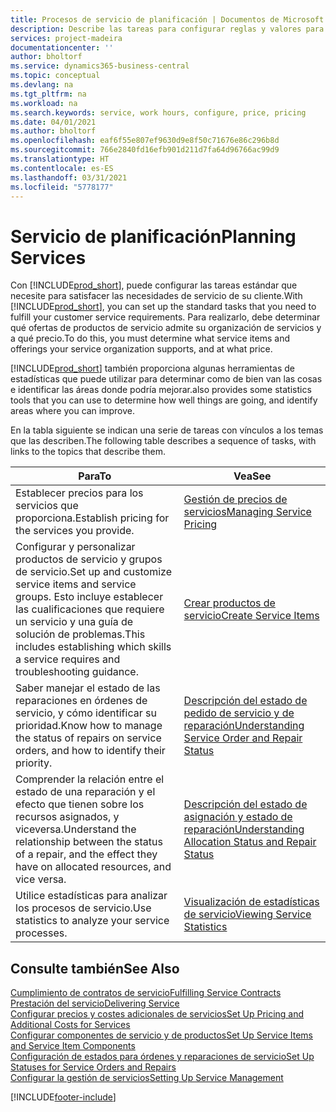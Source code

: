 ```yaml
---
title: Procesos de servicio de planificación | Documentos de Microsoft
description: Describe las tareas para configurar reglas y valores para definir las directivas y los procesos de servicios.
services: project-madeira
documentationcenter: ''
author: bholtorf
ms.service: dynamics365-business-central
ms.topic: conceptual
ms.devlang: na
ms.tgt_pltfrm: na
ms.workload: na
ms.search.keywords: service, work hours, configure, price, pricing
ms.date: 04/01/2021
ms.author: bholtorf
ms.openlocfilehash: eaf6f55e807ef9630d9e8f50c71676e86c296b8d
ms.sourcegitcommit: 766e2840fd16efb901d211d7fa64d96766ac99d9
ms.translationtype: HT
ms.contentlocale: es-ES
ms.lasthandoff: 03/31/2021
ms.locfileid: "5778177"
---
```

# <a name="planning-services"></a><span data-ttu-id="62d8c-103">Servicio de planificación</span><span class="sxs-lookup"><span data-stu-id="62d8c-103">Planning Services</span></span>
<span data-ttu-id="62d8c-104">Con [!INCLUDE[prod_short](includes/prod_short.md)], puede configurar las tareas estándar que necesite para satisfacer las necesidades de servicio de su cliente.</span><span class="sxs-lookup"><span data-stu-id="62d8c-104">With [!INCLUDE[prod_short](includes/prod_short.md)], you can set up the standard tasks that you need to fulfill your customer service requirements.</span></span> <span data-ttu-id="62d8c-105">Para realizarlo, debe determinar qué ofertas de productos de servicio admite su organización de servicios y a qué precio.</span><span class="sxs-lookup"><span data-stu-id="62d8c-105">To do this, you must determine what service items and offerings your service organization supports, and at what price.</span></span>   

[!INCLUDE[prod_short](includes/prod_short.md)] <span data-ttu-id="62d8c-106">también proporciona algunas herramientas de estadísticas que puede utilizar para determinar como de bien van las cosas e identificar las áreas donde podría mejorar.</span><span class="sxs-lookup"><span data-stu-id="62d8c-106">also provides some statistics tools that you can use to determine how well things are going, and identify areas where you can improve.</span></span>
  
<span data-ttu-id="62d8c-107">En la tabla siguiente se indican una serie de tareas con vínculos a los temas que las describen.</span><span class="sxs-lookup"><span data-stu-id="62d8c-107">The following table describes a sequence of tasks, with links to the topics that describe them.</span></span>   
  
|<span data-ttu-id="62d8c-108">**Para**</span><span class="sxs-lookup"><span data-stu-id="62d8c-108">**To**</span></span>|<span data-ttu-id="62d8c-109">**Vea**</span><span class="sxs-lookup"><span data-stu-id="62d8c-109">**See**</span></span>|  
|------------|-------------|  
|<span data-ttu-id="62d8c-110">Establecer precios para los servicios que proporciona.</span><span class="sxs-lookup"><span data-stu-id="62d8c-110">Establish pricing for the services you provide.</span></span>|[<span data-ttu-id="62d8c-111">Gestión de precios de servicios</span><span class="sxs-lookup"><span data-stu-id="62d8c-111">Managing Service Pricing</span></span>](service-service-price-management.md)|
|<span data-ttu-id="62d8c-112">Configurar y personalizar productos de servicio y grupos de servicio.</span><span class="sxs-lookup"><span data-stu-id="62d8c-112">Set up and customize service items and service groups.</span></span> <span data-ttu-id="62d8c-113">Esto incluye establecer las cualificaciones que requiere un servicio y una guía de solución de problemas.</span><span class="sxs-lookup"><span data-stu-id="62d8c-113">This includes establishing which skills a service requires and troubleshooting guidance.</span></span>| [<span data-ttu-id="62d8c-114">Crear productos de servicio</span><span class="sxs-lookup"><span data-stu-id="62d8c-114">Create Service Items</span></span>](service-how-to-create-service-items.md)|  
|<span data-ttu-id="62d8c-115">Saber manejar el estado de las reparaciones en órdenes de servicio, y cómo identificar su prioridad.</span><span class="sxs-lookup"><span data-stu-id="62d8c-115">Know how to manage the status of repairs on service orders, and how to identify their priority.</span></span>|[<span data-ttu-id="62d8c-116">Descripción del estado de pedido de servicio y de reparación</span><span class="sxs-lookup"><span data-stu-id="62d8c-116">Understanding Service Order and Repair Status</span></span>](service-service-order-status-and-repair-status.md)|  
|<span data-ttu-id="62d8c-117">Comprender la relación entre el estado de una reparación y el efecto que tienen sobre los recursos asignados, y viceversa.</span><span class="sxs-lookup"><span data-stu-id="62d8c-117">Understand the relationship between the status of a repair, and the effect they have on allocated resources, and vice versa.</span></span>|[<span data-ttu-id="62d8c-118">Descripción del estado de asignación y estado de reparación</span><span class="sxs-lookup"><span data-stu-id="62d8c-118">Understanding Allocation Status and Repair Status</span></span>](service-allocation-status-and-repair-status.md)|  
|<span data-ttu-id="62d8c-119">Utilice estadísticas para analizar los procesos de servicio.</span><span class="sxs-lookup"><span data-stu-id="62d8c-119">Use statistics to analyze your service processes.</span></span> | [<span data-ttu-id="62d8c-120">Visualización de estadísticas de servicio</span><span class="sxs-lookup"><span data-stu-id="62d8c-120">Viewing Service Statistics</span></span>](service-service-statistics.md) |

## <a name="see-also"></a><span data-ttu-id="62d8c-121">Consulte también</span><span class="sxs-lookup"><span data-stu-id="62d8c-121">See Also</span></span>
[<span data-ttu-id="62d8c-122">Cumplimiento de contratos de servicio</span><span class="sxs-lookup"><span data-stu-id="62d8c-122">Fulfilling Service Contracts</span></span>](service-fulfill-service-contracts.md)  
[<span data-ttu-id="62d8c-123">Prestación del servicio</span><span class="sxs-lookup"><span data-stu-id="62d8c-123">Delivering Service</span></span>](service-deliver-service.md)  
[<span data-ttu-id="62d8c-124">Configurar precios y costes adicionales de servicios</span><span class="sxs-lookup"><span data-stu-id="62d8c-124">Set Up Pricing and Additional Costs for Services</span></span>](service-how-setup-service-costs-pricing.md)  
[<span data-ttu-id="62d8c-125">Configurar componentes de servicio y de productos</span><span class="sxs-lookup"><span data-stu-id="62d8c-125">Set Up Service Items and Service Item Components</span></span>](service-how-setup-service-items.md)  
[<span data-ttu-id="62d8c-126">Configuración de estados para órdenes y reparaciones de servicio</span><span class="sxs-lookup"><span data-stu-id="62d8c-126">Set Up Statuses for Service Orders and Repairs</span></span>](service-order-repair-status.md)  
[<span data-ttu-id="62d8c-127">Configurar la gestión de servicios</span><span class="sxs-lookup"><span data-stu-id="62d8c-127">Setting Up Service Management</span></span>](service-setup-service.md)  


[!INCLUDE[footer-include](includes/footer-banner.md)]